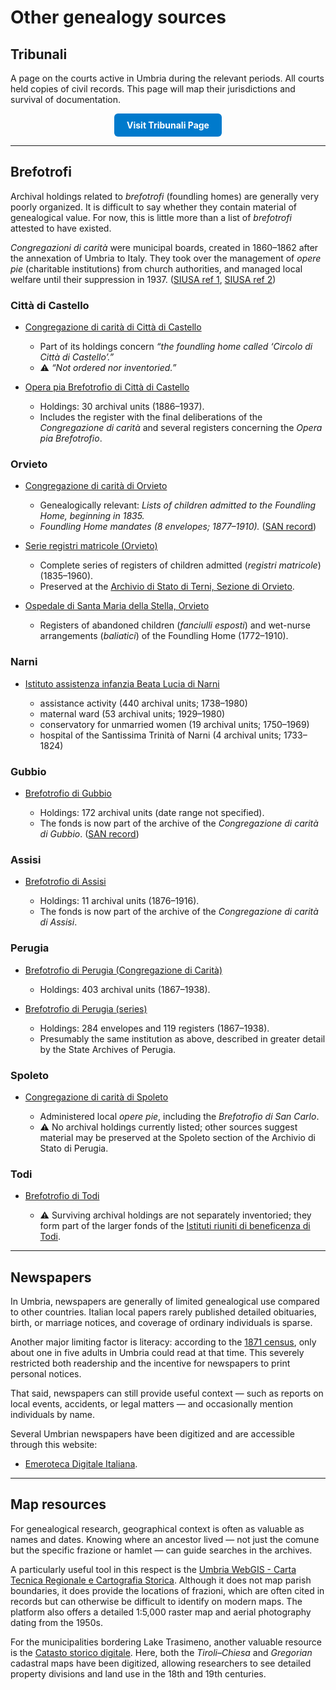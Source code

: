 # Other genealogy sources

## Tribunali

A page on the courts active in Umbria during the relevant periods. All courts held copies of civil records. This page will map their jurisdictions and survival of documentation.
  
<div align="center">
  <a href="tribunali.html" style="
    display:inline-block;
    padding:10px 20px;
    background-color:#007acc;
    color:#fff;
    border-radius:6px;
    text-decoration:none;
    font-weight:bold;">
    Visit Tribunali Page
  </a>
</div>

---

## Brefotrofi

Archival holdings related to *brefotrofi* (foundling homes) are generally very poorly organized. It is difficult to say whether they contain material of genealogical value.
For now, this is little more than a list of *brefotrofi* attested to have existed.

*Congregazioni di carità* were municipal boards, created in 1860–1862 after the annexation of Umbria to Italy. They took over the management of *opere pie* (charitable institutions) from church authorities, and managed local welfare until their suppression in 1937.
([SIUSA ref 1](https://siusa-archivi.cultura.gov.it/cgi-bin/siusa/pagina.pl?TipoPag=profist&Chiave=152), [SIUSA ref 2](https://siusa-archivi.cultura.gov.it/cgi-bin/siusa/pagina.pl?TipoPag=profist&Chiave=98))

### Città di Castello

* [Congregazione di carità di Città di Castello](https://siusa-archivi.cultura.gov.it/cgi-bin/siusa/pagina.pl?TipoPag=prodente&Chiave=46657)

  * Part of its holdings concern *“the foundling home called ‘Circolo di Città di Castello’.”*
  * ⚠️ *“Not ordered nor inventoried.”*

* [Opera pia Brefotrofio di Città di Castello](http://www.san.beniculturali.it/web/san/dettaglio-complesso-documentario?step=dettaglio&codiSanCompl=san.cat.complArch.14139&idSogc=&id=14139)

  * Holdings: 30 archival units (1886–1937).
  * Includes the register with the final deliberations of the *Congregazione di carità* and several registers concerning the *Opera pia Brefotrofio*.

### Orvieto

* [Congregazione di carità di Orvieto](https://siusa-archivi.cultura.gov.it/cgi-bin/siusa/pagina.pl?TipoPag=comparc&Chiave=318309)

  * Genealogically relevant: *Lists of children admitted to the Foundling Home, beginning in 1835.*
  * *Foundling Home mandates (8 envelopes; 1877–1910).* ([SAN record](http://www.san.beniculturali.it/web/san/dettaglio-complesso-documentario?step=dettaglio&codiSanCompl=san.cat.complArch.50742&idSogc=&id=50742))

* [Serie registri matricole (Orvieto)](http://www.san.beniculturali.it/web/san/dettaglio-complesso-documentario?step=dettaglio&codiSanCompl=san.cat.complArch.71213&idSogc=&id=71213)

  * Complete series of registers of children admitted (*registri matricole*) (1835–1960).
  * Preserved at the [Archivio di Stato di Terni, Sezione di Orvieto](http://www.san.beniculturali.it/web/san/dettaglio-istituto-conservatore?codiSan=san.cat.sogC.4852).

* [Ospedale di Santa Maria della Stella, Orvieto](http://www.san.beniculturali.it/web/san/dettaglio-complesso-documentario?step=dettaglio&codiSanCompl=san.cat.complArch.71303&idSogc=&id=71303)

  * Registers of abandoned children (*fanciulli esposti*) and wet-nurse arrangements (*baliatici*) of the Foundling Home (1772–1910).

### Narni

* [Istituto assistenza infanzia Beata Lucia di Narni](https://siusa-archivi.cultura.gov.it/cgi-bin/siusa/pagina.pl?TipoPag=prodente&Chiave=34759)

  * assistance activity (440 archival units; 1738–1980)
  * maternal ward (53 archival units; 1929–1980)
  * conservatory for unmarried women (19 archival units; 1750–1969)
  * hospital of the Santissima Trinità of Narni (4 archival units; 1733–1824)

### Gubbio

* [Brefotrofio di Gubbio](http://www.san.beniculturali.it/web/san/dettaglio-soggetto-produttore?id=69497)

  * Holdings: 172 archival units (date range not specified).
  * The fonds is now part of the archive of the *Congregazione di carità di Gubbio*. ([SAN record](http://www.san.beniculturali.it/web/san/dettaglio-complesso-documentario?step=dettaglio&codiSanCompl=san.cat.complArch.97098&idSogc=&id=97098))

### Assisi

* [Brefotrofio di Assisi](http://www.san.beniculturali.it/web/san/dettaglio-complesso-documentario?step=dettaglio&codiSanCompl=san.cat.complArch.97032&idSogc=&id=97032)

  * Holdings: 11 archival units (1876–1916).
  * The fonds is now part of the archive of the *Congregazione di carità di Assisi*.

### Perugia

* [Brefotrofio di Perugia (Congregazione di Carità)](http://www.san.beniculturali.it/web/san/dettaglio-complesso-documentario?step=dettaglio&codiSanCompl=san.cat.complArch.95869&idSogc=&id=95869)

  * Holdings: 403 archival units (1867–1938).

* [Brefotrofio di Perugia (series)](http://www.san.beniculturali.it/web/san/dettaglio-complesso-documentario?step=dettaglio&codiSanCompl=san.cat.complArch.45529&idSogc=&id=45529)

  * Holdings: 284 envelopes and 119 registers (1867–1938).
  * Presumably the same institution as above, described in greater detail by the State Archives of Perugia.

### Spoleto

* [Congregazione di carità di Spoleto](https://siusa-archivi.cultura.gov.it/cgi-bin/siusa/pagina.pl?TipoPag=prodente&Chiave=38206)

  * Administered local *opere pie*, including the *Brefotrofio di San Carlo*.
  * ⚠️ No archival holdings currently listed; other sources suggest material may be preserved at the Spoleto section of the Archivio di Stato di Perugia.

### Todi

* [Brefotrofio di Todi](https://siusa-archivi.cultura.gov.it/cgi-bin/siusa/pagina.pl?TipoPag=prodente&Chiave=47743)

  * ⚠️ Surviving archival holdings are not separately inventoried; they form part of the larger fonds of the [Istituti riuniti di beneficenza di Todi](https://siusa-archivi.cultura.gov.it/cgi-bin/siusa/pagina.pl?TipoPag=comparc&Chiave=313810).

---

## Newspapers

In Umbria, newspapers are generally of limited genealogical use compared to other countries. Italian local papers rarely published detailed obituaries, birth, or marriage notices, and coverage of ordinary individuals is sparse.

Another major limiting factor is literacy: according to the [1871 census](https://lipari.istat.it/digibib/Censimenti%20popolazione/censpop1871/IST7923cp1871_v2+OCR_ottimizzato.pdf#page=22), only about one in five adults in Umbria could read at that time. This severely restricted both readership and the incentive for newspapers to print personal notices.

That said, newspapers can still provide useful context — such as reports on local events, accidents, or legal matters — and occasionally mention individuals by name.

Several Umbrian newspapers have been digitized and are accessible through this website:

- [Emeroteca Digitale Italiana](https://www.internetculturale.it/it/913/emeroteca-digitale-italiana/periodic/?iniziale=&regione=Umbria&materia=&q=&filterPeriodic=1&paginate_pageNum=1).

---

## Map resources

For genealogical research, geographical context is often as valuable as names and dates. Knowing where an ancestor lived — not just the comune but the specific frazione or hamlet — can guide searches in the archives.

A particularly useful tool in this respect is the [Umbria WebGIS - Carta Tecnica Regionale e Cartografia Storica](https://siat.regione.umbria.it/webgisctr/). Although it does not map parish boundaries, it does provide the locations of frazioni, which are often cited in records but can otherwise be difficult to identify on modern maps. The platform also offers a detailed 1:5,000 raster map and aerial photography dating from the 1950s.

For the municipalities bordering Lake Trasimeno, another valuable resource is the [Catasto storico digitale](https://www.lacittadeltrasimeno.it/catasto-storico-digitale/). Here, both the *Tiroli–Chiesa* and *Gregorian* cadastral maps have been digitized, allowing researchers to see detailed property divisions and land use in the 18th and 19th centuries.
